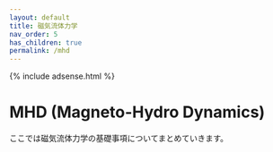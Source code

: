 ```yaml
---
layout: default
title: 磁気流体力学
nav_order: 5
has_children: true
permalink: /mhd
---
```


{% include adsense.html %} 

# MHD (Magneto-Hydro Dynamics)

ここでは磁気流体力学の基礎事項についてまとめていきます。
